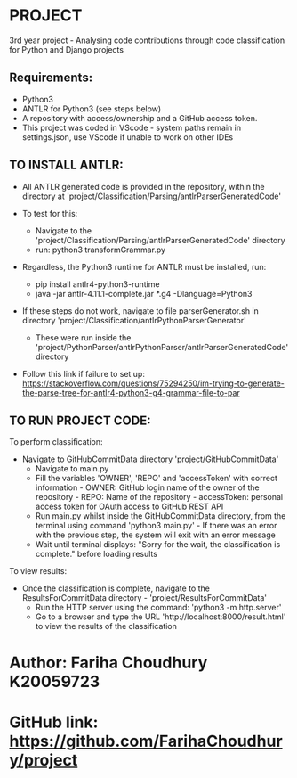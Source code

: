 # PROJECT
3rd year project - Analysing code contributions through code classification for Python and Django projects


## Requirements:
- Python3 
- ANTLR for Python3 (see steps below)
- A repository with access/ownership and a GitHub access token.
- This project was coded in VScode - system paths remain in settings.json, use VScode if unable to work on other IDEs
## TO INSTALL ANTLR: 
- All ANTLR generated code is provided in the repository, within the directory at 'project/Classification/Parsing/antlrParserGeneratedCode'
- To test for this:
    - Navigate to the 'project/Classification/Parsing/antlrParserGeneratedCode' directory
    - run: python3 transformGrammar.py
- Regardless, the Python3 runtime for ANTLR must be installed, run: 
    - pip install antlr4-python3-runtime
    - java -jar antlr-4.11.1-complete.jar *.g4 -Dlanguage=Python3

- If these steps do not work, navigate to file parserGenerator.sh in directory 'project/Classification/antlrPythonParserGenerator'
    - These were run inside the 'project/PythonParser/antlrPythonParser/antlrParserGeneratedCode' directory 
- Follow this link if failure to set up: https://stackoverflow.com/questions/75294250/im-trying-to-generate-the-parse-tree-for-antlr4-python3-g4-grammar-file-to-par


## TO RUN PROJECT CODE:

To perform classification:
- Navigate to GitHubCommitData directory  'project/GitHubCommitData'
    - Navigate to main.py
    - Fill the variables 'OWNER', 'REPO' and 'accessToken' with correct information
            - OWNER: GitHub login name of the owner of the repository 
            - REPO: Name of the repository 
            - accessToken: personal access token for OAuth access to GitHub REST API
    - Run main.py whilst inside the GitHubCommitData directory, from the terminal using command 'python3 main.py'
            - If there was an error with the previous step, the system will exit with an error message
    - Wait until terminal displays: "Sorry for the wait, the classification is complete." before loading results

To view results: 
-  Once the classification is complete, navigate to the ResultsForCommitData directory  - 'project/ResultsForCommitData'
    - Run the HTTP server using the command:  'python3 -m http.server'
    - Go to a browser and type the URL 'http://localhost:8000/result.html' to view the results of the classification



# Author: Fariha Choudhury K20059723
# GitHub link: https://github.com/FarihaChoudhury/project

